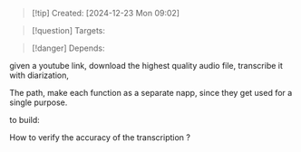 
>[!tip] Created: [2024-12-23 Mon 09:02]

>[!question] Targets: 

>[!danger] Depends: 

given a youtube link, download the highest quality audio file, transcribe it with diarization, 

The path, make each function as a separate napp, since they get used for a single purpose.

to build:


How to verify the accuracy of the transcription ?
